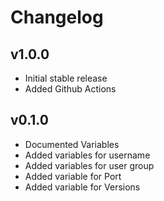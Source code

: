 # Changelog

## v1.0.0

- Initial stable release
- Added Github Actions

## v0.1.0

- Documented Variables
- Added variables for username
- Added variables for user group
- Added variable for Port
- Added variable for Versions
